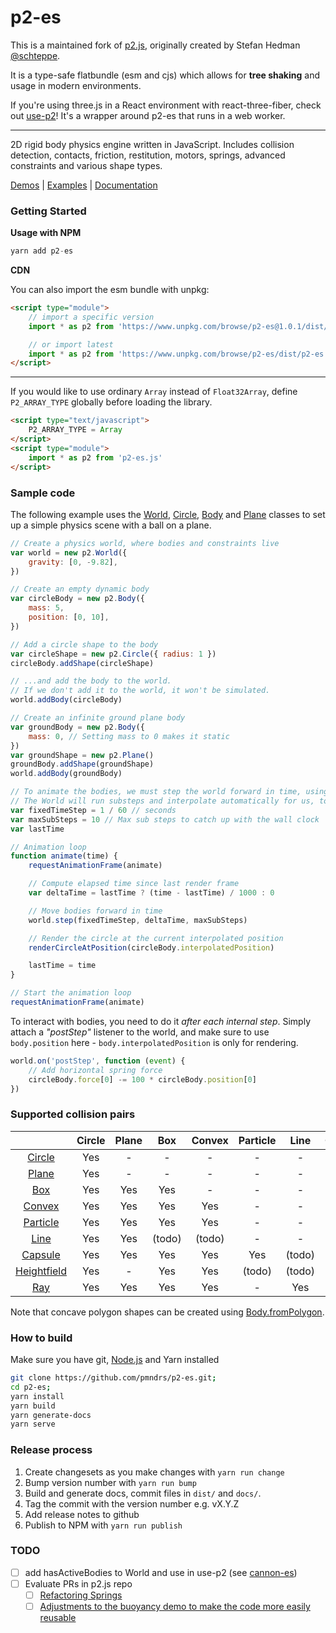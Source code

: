 # p2-es

This is a maintained fork of [p2.js](https://github.com/schteppe/p2.js), originally created by Stefan Hedman [@schteppe](https://github.com/schteppe).

It is a type-safe flatbundle (esm and cjs) which allows for **tree shaking** and usage in modern environments.

If you're using three.js in a React environment with react-three-fiber, check out [use-p2](https://github.com/pmndrs/use-p2)! It's a wrapper around p2-es that runs in a web worker.

---

2D rigid body physics engine written in JavaScript. Includes collision detection, contacts, friction, restitution, motors, springs, advanced constraints and various shape types.

[Demos](http://pmndrs.github.io/p2-es/#demos) | [Examples](http://pmndrs.github.io/p2-es/#examples) | [Documentation](http://pmndrs.github.io/p2-es/docs/)

### Getting Started

**Usage with NPM**

```ts
yarn add p2-es
```

**CDN**

You can also import the esm bundle with unpkg:

```html
<script type="module">
    // import a specific version
    import * as p2 from 'https://www.unpkg.com/browse/p2-es@1.0.1/dist/p2-es.js';

    // or import latest
    import * as p2 from 'https://www.unpkg.com/browse/p2-es/dist/p2-es.js';
</script>
```
---

If you would like to use ordinary `Array` instead of `Float32Array`, define `P2_ARRAY_TYPE` globally before loading the library.

```html
<script type="text/javascript">
    P2_ARRAY_TYPE = Array
</script>
<script type="module">
    import * as p2 from 'p2-es.js'
</script>
```

### Sample code

The following example uses the [World](http://pmndrs.github.io/p2-es/docs/classes/World.html), [Circle](http://pmndrs.github.io/p2-es/docs/classes/Circle.html), [Body](http://pmndrs.github.io/p2-es/docs/classes/Body.html) and [Plane](http://pmndrs.github.io/p2-es/docs/classes/Plane.html) classes to set up a simple physics scene with a ball on a plane.

```js
// Create a physics world, where bodies and constraints live
var world = new p2.World({
    gravity: [0, -9.82],
})

// Create an empty dynamic body
var circleBody = new p2.Body({
    mass: 5,
    position: [0, 10],
})

// Add a circle shape to the body
var circleShape = new p2.Circle({ radius: 1 })
circleBody.addShape(circleShape)

// ...and add the body to the world.
// If we don't add it to the world, it won't be simulated.
world.addBody(circleBody)

// Create an infinite ground plane body
var groundBody = new p2.Body({
    mass: 0, // Setting mass to 0 makes it static
})
var groundShape = new p2.Plane()
groundBody.addShape(groundShape)
world.addBody(groundBody)

// To animate the bodies, we must step the world forward in time, using a fixed time step size.
// The World will run substeps and interpolate automatically for us, to get smooth animation.
var fixedTimeStep = 1 / 60 // seconds
var maxSubSteps = 10 // Max sub steps to catch up with the wall clock
var lastTime

// Animation loop
function animate(time) {
    requestAnimationFrame(animate)

    // Compute elapsed time since last render frame
    var deltaTime = lastTime ? (time - lastTime) / 1000 : 0

    // Move bodies forward in time
    world.step(fixedTimeStep, deltaTime, maxSubSteps)

    // Render the circle at the current interpolated position
    renderCircleAtPosition(circleBody.interpolatedPosition)

    lastTime = time
}

// Start the animation loop
requestAnimationFrame(animate)
```

To interact with bodies, you need to do it _after each internal step_. Simply attach a _"postStep"_ listener to the world, and make sure to use `body.position` here - `body.interpolatedPosition` is only for rendering.

```js
world.on('postStep', function (event) {
    // Add horizontal spring force
    circleBody.force[0] -= 100 * circleBody.position[0]
})
```

### Supported collision pairs

|                                                                            | Circle | Plane |  Box   | Convex | Particle |  Line  | Capsule | Heightfield | Ray |
| :------------------------------------------------------------------------: | :----: | :---: | :----: | :----: | :------: | :----: | :-----: | :---------: | :-: |
|      [Circle](http://pmndrs.github.io/p2-es/docs/classes/Circle.html)      |  Yes   |   -   |   -    |   -    |    -     |   -    |    -    |      -      |  -  |
|       [Plane](http://pmndrs.github.io/p2-es/docs/classes/Plane.html)       |  Yes   |   -   |   -    |   -    |    -     |   -    |    -    |      -      |  -  |
|         [Box](http://pmndrs.github.io/p2-es/docs/classes/Box.html)         |  Yes   |  Yes  |  Yes   |   -    |    -     |   -    |    -    |      -      |  -  |
|      [Convex](http://pmndrs.github.io/p2-es/docs/classes/Convex.html)      |  Yes   |  Yes  |  Yes   |  Yes   |    -     |   -    |    -    |      -      |  -  |
|    [Particle](http://pmndrs.github.io/p2-es/docs/classes/Particle.html)    |  Yes   |  Yes  |  Yes   |  Yes   |    -     |   -    |    -    |      -      |  -  |
|        [Line](http://pmndrs.github.io/p2-es/docs/classes/Line.html)        |  Yes   |  Yes  | (todo) | (todo) |    -     |   -    |    -    |      -      |  -  |
|     [Capsule](http://pmndrs.github.io/p2-es/docs/classes/Capsule.html)     |  Yes   |  Yes  |  Yes   |  Yes   |   Yes    | (todo) |   Yes   |      -      |  -  |
| [Heightfield](http://pmndrs.github.io/p2-es/docs/classes/Heightfield.html) |  Yes   |   -   |  Yes   |  Yes   |  (todo)  | (todo) | (todo)  |      -      |  -  |
|         [Ray](http://pmndrs.github.io/p2-es/docs/classes/Ray.html)         |  Yes   |  Yes  |  Yes   |  Yes   |    -     |  Yes   |   Yes   |     Yes     |  -  |

Note that concave polygon shapes can be created using [Body.fromPolygon](http://pmndrs.github.io/p2-es/docs/classes/Body.html#method_fromPolygon).

### How to build

Make sure you have git, [Node.js](http://nodejs.org) and Yarn installed

```sh
git clone https://github.com/pmndrs/p2-es.git;
cd p2-es;
yarn install
yarn build
yarn generate-docs
yarn serve
```

### Release process

1. Create changesets as you make changes with `yarn run change`
2. Bump version number with `yarn run bump`
3. Build and generate docs, commit files in `dist/` and `docs/`.
4. Tag the commit with the version number e.g. vX.Y.Z
5. Add release notes to github
6. Publish to NPM with `yarn run publish`

### TODO

-   [ ] add hasActiveBodies to World and use in use-p2 (see [cannon-es](https://github.com/pmndrs/cannon-es/blob/master/src/world/World.ts#L868))
-   [ ] Evaluate PRs in p2.js repo
    -   [ ] [Refactoring Springs](https://github.com/schteppe/p2.js/pull/148)
    -   [ ] [Adjustments to the buoyancy demo to make the code more easily reusable](https://github.com/schteppe/p2.js/pull/263)
